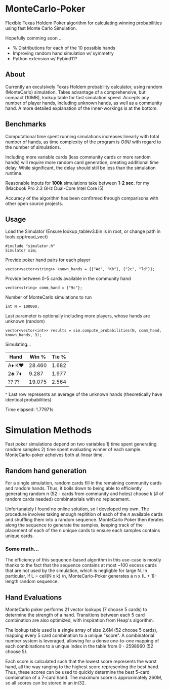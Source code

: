 # MonteCarlo-Poker
Flexible Texas Holdem Poker algorithm for calculating winning probabilities using fast Monte Carlo Simulation.

Hopefully comming soon ...

- % Distributions for each of the 10 possible hands
- Improving random hand simulation w/ symmetry
- Python extension w/ Pybind11?

## About
Currently an exculsively Texas Holdem probability calculator, using random (MonteCarlo) simulation. 
Takes advantage of a comprehensive, but compact (10MB), lookup table for fast simulation speed.
Accepts any number of player hands, including unknown hands, as well as a community hand. A more detailed
explanation of the inner-workings is at the bottom.

## Benchmarks
Computational time spent running simulations increases linearly with total number of hands, as time complexity
of the program is *O(N)* with regard to the number of simulations.

Including more variable cards (less community cards or more random hands) will require more random card generation, 
creating additional time delay. While significant, the delay should still be less than the simulation runtime.

Reasonable inputs for **100k** simulations take between **1-2 sec**. for my (Macbook Pro 2.3 GHz Dual-Core Intel Core i5)

Accuracy of the algorithm has been confirmed through comparisons with other open source projects.

## Usage

Load the Simulator (Ensure lookup_tablev3.bin is in root, or change path in tools.cpp/read_vect)

    #include "simulator.h"
    Simulator sim;

Provide poker hand pairs for each player 

    vector<vector<string>> known_hands = {{"Ad", "Kh"}, {"2c", "7d"}};

Provide between 0-5 cards available in the community hand

    vector<string> comm_hand = {"9c"};

Number of MonteCarlo simulations to run

    int N = 100000;

Last parameter is optionally including more players, whose hands are unknown (random)

    vector<vector<int>> results = sim.compute_probabilities(N, comm_hand, known_hands, 3);
    
Simulating...

|Hand  |  Win %|  Tie %|
|------|-------|-------|
|A♦ K♥ |28.460 |  1.682|
|2♣ 7♦ | 9.287 |  1.977|
|?? ?? |19.075 |  2.564|

^ Last row represents an average of the unknown hands (theoretically have identical probabilities)

Time elapsed: 1.77971s


# Simulation Methods
Fast poker simulations depend on two variables 1) time spent generating random samples 2) time spent evaluating winner of each sample.
MonteCarlo-poker acheives both at linear time.

## Random hand generation
For a single simulation, random cards fill in the remaining community cards and random hands. Thus, it boils down to being able to efficiently
generating random *n* (52 - cards from community and holes) choose *k* (# of random cards needed) combinatorials with no replacement. 

Unfortunately I found no online solution, so I developed my own. The procedure involves taking enough repitition of each of the *n* available cards
and shuffling them into a random sequence. MonteCarlo Poker then iterates along the sequence to generate the samples, keeping track of the placement 
of each of the n unique  cards to ensure each samples contains unique cards.

### Some math...
The efficiency of this sequence-based algorithm in this use-case is mostly thanks to the fact that the sequence contains at most ~100 excess cards that are not used by the simulation, which is negligble for large N. In particular, if L = ceil(N x k) /n, MonteCarlo-Poker generates a n x (L + 1)-length random sequence.

## Hand Evaluations
MonteCarlo poker performs 21 vector lookups (7 choose 5 cards) to determine the strength of a hand. Transitions between each 5 card combination
are also optimized, with inspiration from Heap's algorithm.

The lookup table used is a single array of size 2.6M (52 choose 5 cards), mapping every 5 card combination to a unique "score". A combinatorial 
number system is leveraged, allowing for a dense one-to-one mapping of each combinations to a unique index in the table from 0 - 2598960 (52 choose 5).

Each score is calculated such that the lowest score represents the worst hand, all the way ranging to the highest score representing the best hand. 
Thus, these scores can be used to quickly determine the best 5-card combination of a 7-card hand. The maximum score is approximately 260M, so all scores can be
stored in an int32.






